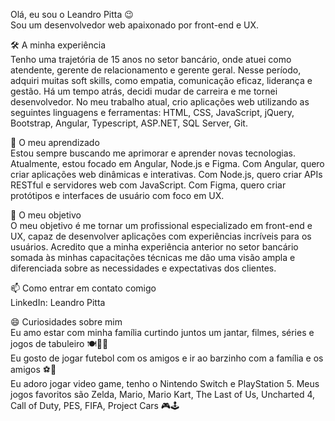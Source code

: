 Olá, eu sou o Leandro Pitta 😉  
Sou um desenvolvedor web apaixonado por front-end e UX. 

🛠️ A minha experiência   
Tenho uma trajetória de 15 anos no setor bancário, onde atuei como atendente, gerente de relacionamento e gerente geral. Nesse período, adquiri muitas soft skills, como empatia, comunicação eficaz, liderança e gestão. Há um tempo atrás, decidi mudar de carreira e me tornei desenvolvedor. No meu trabalho atual, crio aplicações web utilizando as seguintes linguagens e ferramentas: HTML, CSS, JavaScript, jQuery, Bootstrap, Angular, Typescript, ASP.NET, SQL Server, Git.

🌱 O meu aprendizado  
Estou sempre buscando me aprimorar e aprender novas tecnologias. Atualmente, estou focado em Angular, Node.js e Figma. Com Angular, quero criar aplicações web dinâmicas e interativas. Com Node.js, quero criar APIs RESTful e servidores web com JavaScript. Com Figma, quero criar protótipos e interfaces de usuário com foco em UX.
  
🎯 O meu objetivo  
O meu objetivo é me tornar um profissional especializado em front-end e UX, capaz de desenvolver aplicações com experiências incríveis para os usuários. Acredito que a minha experiência anterior no setor bancário somada às minhas capacitações técnicas me dão uma visão ampla e diferenciada sobre as necessidades e expectativas dos clientes.
  
📫 Como entrar em contato comigo  
LinkedIn: Leandro Pitta  
  
😄 Curiosidades sobre mim  
Eu amo estar com minha família curtindo juntos um jantar, filmes, séries e jogos de tabuleiro 🍽️🎥🎲  
Eu gosto de jogar futebol com os amigos e ir ao barzinho com a família e os amigos ⚽🍻  
Eu adoro jogar video game, tenho o Nintendo Switch e PlayStation 5. Meus jogos favoritos são Zelda, Mario, Mario Kart, The Last of Us, Uncharted 4, Call of Duty, PES, FIFA, Project Cars 🎮🕹️  
